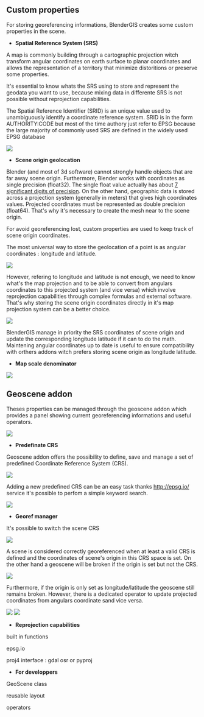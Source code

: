 ## Custom properties

For storing georeferencing informations, BlenderGIS creates some custom properties in the scene.

- **Spatial Reference System (SRS)**

A map is commonly building through a cartographic projection witch transform angular coordinates on earth surface to planar coordinates and allows the representation of a territory that minimize distoritions or preserve some properties.

It's essential to know whats the SRS using to store and represent the geodata you want to use, because mixing data in differente SRS is not possible without reprojection capabilities.

The Spatial Reference Identifier (SRID) is an unique value used to unambiguously identify a coordinate reference system. SRID is in the form AUTHORITY:CODE but most of the time authory just refer to EPSG because the large majority of commonly used SRS are defined in the widely used EPSG database


![](https://raw.githubusercontent.com/wiki/domlysz/blenderGIS/images/geoscene_sk_srid.jpg)

- **Scene origin geolocation**

Blender (and most of 3d software) cannot strongly handle objects that are far away scene origin. Furthermore, Blender works with coordinates as single precision (float32). The single float value actually has about [7 significant digits of precision](http://en.wikipedia.org/wiki/Floating_point#Internal_representation). On the other hand, geographic data is stored across a projection system (generally in meters) that gives high coordinates values. Projected coordinates must be represented as double precision (float64). That's why it's necessary to create the mesh near to the scene origin.

For avoid georeferencing lost, custom properties are used to keep track of scene origin coordinates.

The most universal way to store the geolocation of a point is as angular coordinates : longitude and latitude.

![](https://raw.githubusercontent.com/wiki/domlysz/blenderGIS/images/geoscene_sk_lonlat.jpg)

However, refering to longitude and latitude is not enough, we need to know what's the map projection and to be able to convert from angulars coordinates to this projected system (and vice versa) which involve reprojection capabilities through complex formulas and external software. That's why storing the scene origin coordinates directly in it's map projection system can be a better choice.

![](https://raw.githubusercontent.com/wiki/domlysz/blenderGIS/images/geoscene_sk_xy.jpg)

BlenderGIS manage in priority the SRS coordinates of scene origin and update the corresponding longitude latitude if it can to do the math. Maintening angular coordinates up to date is useful to ensure compatibility with orthers addons witch prefers storing scene origin as longitude latitude.

- **Map scale denominator**


![](https://raw.githubusercontent.com/wiki/domlysz/blenderGIS/images/geoscene_sk_scale.jpg)


## Geoscene addon


Theses properties can be managed through the geoscene addon which provides a panel showing current georeferencing informations and useful operators.

![](https://raw.githubusercontent.com/wiki/domlysz/blenderGIS/images/geoscene_panel.jpg)


- **Predefinate CRS**


Geoscene addon offers the possibility to define, save and manage a set of predefined Coordinate Reference System (CRS). 

![](https://raw.githubusercontent.com/wiki/domlysz/blenderGIS/images/geoscene_prefs.jpg)

Adding a new predefined CRS can be an easy task thanks http://epsg.io/ service it's possible to perfom a simple keyword search.

![](https://raw.githubusercontent.com/wiki/domlysz/blenderGIS/images/geoscene_add_predef_crs.jpg)


- **Georef manager**

It's possible to switch the scene CRS

![](https://raw.githubusercontent.com/wiki/domlysz/blenderGIS/images/geoscene_set_crs.jpg)


A scene is considered correctly georeferenced when at least a valid CRS is defined and the coordinates of scene's origin in this CRS space is set. On the other hand a geoscene will be broken if the origin is set but not the CRS.

![](https://raw.githubusercontent.com/wiki/domlysz/blenderGIS/images/geoscene_broken.jpg)

Furthermore, if the origin is only set as longitude/latitude the geoscene still remains broken. However, there is a dedicated operator to update projected coordinates from angulars coordinate sand vice versa.

![](https://raw.githubusercontent.com/wiki/domlysz/blenderGIS/images/geoscene_link_origin.jpg)
![](https://raw.githubusercontent.com/wiki/domlysz/blenderGIS/images/geoscene_link_origin2.jpg)


- **Reprojection capabilities**

built in functions

epsg.io

proj4 interface : gdal osr or pyproj


- **For developpers**

GeoScene class

reusable layout

operators
